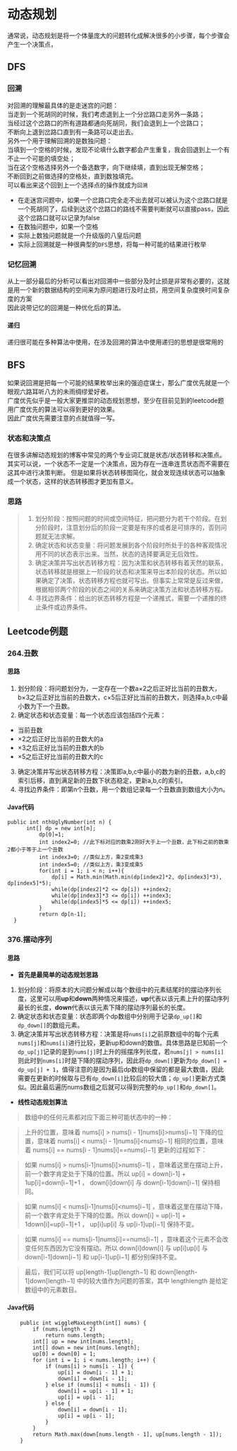 # 动态规划
通常说，动态规划是将一个体量庞大的问题转化成解决很多的小步骤，每个步骤会产生一个决策点，

## DFS

### 回溯
对回溯的理解最具体的是走迷宫的问题：<br>
当走到一个死胡同的时候，我们考虑退到上一个分岔路口走另外一条路；<br>
当经过这个岔路口的所有道路都通向死胡同，我们会退到上一个岔路口；<br>
不断向上退到岔路口直到有一条路可以走出去。<br>
另外一个用于理解回溯的是数独问题：<br>
当填到一个空格的时候，发现不论填什么数字都会产生重复，我会回退到上一个有不止一个可能的填空处；<br>
当在这个空格选择另外一个备选数字，向下继续填，直到出现无解空格；<br>
不断回到之前做选择的空格处，直到数独填完。<br>
可以看出来这个回到上一个选择点的操作就成为`回溯`<br>
* 在走迷宫问题中，如果一个岔路口完全走不出去就可以被认为这个岔路口就是一个死胡同了，后续到达这个岔路口的路线不需要判断就可以直接pass，因此这个岔路口就可以记录为false
* 在数独问题中，如果一个空格
* 实际上数独问题就是一个升级版的八皇后问题
* 实际上回溯就是一种很典型的`DFS`思想，将每一种可能的结果进行枚举

### 记忆回溯
从上一部分最后的分析可以看出对回溯中一些部分及时止损是非常有必要的，这就是用一个新的数据结构的空间来为原问题进行及时止损，用空间复杂度换时间复杂度的方案<br>
因此说带记忆的回溯是一种优化后的算法。

#### 递归
递归很可能在多种算法中使用，在涉及回溯的算法中使用递归的思想是很常用的

## BFS

如果说回溯是把每一个可能的结果枚举出来的强迫症谋士，那么广度优先就是一个眼观六路耳听八方的未雨绸缪爱好者。<br>
广度优先似乎是一般大家更推崇的动态规划思想，至少在目前见到的leetcode题用广度优先的算法可以得到更好的效果。<br>
因此广度优先需要注意的点就值得一写。

### 状态和决策点
在很多讲解动态规划的博客中常见的两个专业词汇就是状态/状态转移和决策点。
其实可以说，一个状态不一定是一个决策点，因为存在一连串连贯状态而不需要在这其中进行决策判断。
但是如果将状态转移图简化，就会发现连续状态可以抽象成一个状态，这样的状态转移图才更加有意义。

### 思路
 > 1. 划分阶段：按照问题的时间或空间特征，把问题分为若干个阶段。在划分阶段时，注意划分后的阶段一定要是有序的或者是可排序的，否则问题就无法求解。
 > 2. 确定状态和状态变量：将问题发展到各个阶段时所处于的各种客观情况用不同的状态表示出来。当然，状态的选择要满足无后效性。
 > 3. 确定决策并写出状态转移方程：因为决策和状态转移有着天然的联系，状态转移就是根据上一阶段的状态和决策来导出本阶段的状态。所以如果确定了决策，状态转移方程也就可写出。但事实上常常是反过来做，根据相邻两个阶段的状态之间的关系来确定决策方法和状态转移方程。
 > 4. 寻找边界条件：给出的状态转移方程是一个递推式，需要一个递推的终止条件或边界条件。

## Leetcode例题

### 264.丑数
#### 思路
  1. 划分阶段：将问题划分为，一定存在一个数a×2之后正好比当前的丑数大，b×3之后正好比当前的丑数大，c×5后正好比当前的丑数大，则选择a,b,c中最小数为下一个丑数。
  2. 确定状态和状态变量：每一个状态应该包括四个元素：
  * 当前丑数
  * ×2之后正好比当前的丑数大的a
  * ×3之后正好比当前的丑数大的b
  * ×5之后正好比当前的丑数大的c
  3. 确定决策并写出状态转移方程：决策即a,b,c中最小的数为新的丑数，a,b,c的索引后移，直到满足新的丑数下状态稳定，更新a,b,c的索引。
  4. 寻找边界条件：即第n个丑数，用一个数组记录每一个丑数直到数组大小为n。
  #### Java代码
  ```
  public int nthUglyNumber(int n) {
        int[] dp = new int[n]; 
            dp[0]=1;
            int index2=0; //此下标对应的数乘2刚好大于上一个丑数，此下标之前的数乘2都小于等于上一个丑数
            int index3=0; //类似上方，乘2变成乘3
            int index5=0; //类似上方，乘3变成乘5
            for(int i = 1; i < n; i++){
                dp[i] = Math.min(Math.min(dp[index2]*2, dp[index3]*3), dp[index5]*5);
                while(dp[index2]*2 <= dp[i]) ++index2;
                while(dp[index3]*3 <= dp[i]) ++index3;
                while(dp[index5]*5 <= dp[i]) ++index5;
            }
            return dp[n-1];
    }  
```

### 376.摆动序列
#### 思路
 + **首先是最简单的动态规划思路**
  1. 划分阶段：将原本的大问题分解成以每个数组中的元素结尾时的摆动序列长度，这里可以用**up**和**down**两种情况来描述，**up**代表以该元素上升的摆动序列最长的长度，**down**代表以该元素下降的摆动序列最长的长度。
  2. 确定状态和状态变量：状态即两个dp数组中分别用于记录`dp_up[]`和`dp_down[]`的数组元素。
  3. 确定决策并写出状态转移方程：决策是将`nums[i]`之前原数组中的每个元素`nums[j]`和`nums[i]`进行比较，更新up和down的数值。具体思路是已知前一个`dp_up[j]`记录的是到`nums[j]`时上升的摇摆序列长度，若`nums[j] > nums[i]`则此时到`nums[i]`时是下降的摆动序列，因此将`dp_down[]`更新为`dp_down[] = dp_up[j] + 1`，值得注意的是因为最后dp数组中保留的都是最大数值，因此需要在更新的时候取与已有`dp_down[i]`比较后的较大值；`dp_up[]`更新方式类似。因此最后遍历nums数组之后就可以得到完整的`dp_up[]`和`dp_down[]`。
  
+ **线性动态规划算法**

>数组中的任何元素都对应下面三种可能状态中的一种：

>上升的位置，意味着 nums[i] > nums[i - 1]nums[i]>nums[i−1]
>下降的位置，意味着 nums[i] < nums[i - 1]nums[i]<nums[i−1]
>相同的位置，意味着 nums[i] == nums[i - 1]nums[i]==nums[i−1]
>更新的过程如下：

>如果 nums[i] > nums[i-1]nums[i]>nums[i−1] ，意味着这里在摆动上升，前一个数字肯定处于下降的位置。所以 up[i] = down[i-1] + 1up[i]=down[i−1]+1 ， down[i]down[i] 与 down[i-1]down[i−1] 保持相同。

>如果 nums[i] < nums[i-1]nums[i]<nums[i−1] ，意味着这里在摆动下降，前一个数字肯定处于下降的位置。所以 down[i] = up[i-1] + 1down[i]=up[i−1]+1 ， up[i]up[i] 与 up[i-1]up[i−1] 保持不变。

>如果 nums[i] == nums[i-1]nums[i]==nums[i−1] ，意味着这个元素不会改变任何东西因为它没有摆动。所以 down[i]down[i] 与 up[i]up[i] 与 down[i-1]down[i−1] 和 up[i-1]up[i−1] 都分别保持不变。

>最后，我们可以将 up[length-1]up[length−1] 和 down[length-1]down[length−1] 中的较大值作为问题的答案，其中 lengthlength 是给定数组中的元素数目。

#### Java代码
```
    public int wiggleMaxLength(int[] nums) {
        if (nums.length < 2)
            return nums.length;
        int[] up = new int[nums.length];
        int[] down = new int[nums.length];
        up[0] = down[0] = 1;
        for (int i = 1; i < nums.length; i++) {
            if (nums[i] > nums[i - 1]) {
                up[i] = down[i - 1] + 1;
                down[i] = down[i - 1];
            } else if (nums[i] < nums[i - 1]) {
                down[i] = up[i - 1] + 1;
                up[i] = up[i - 1];
            } else {
                down[i] = down[i - 1];
                up[i] = up[i - 1];
            }
        }
        return Math.max(down[nums.length - 1], up[nums.length - 1]);
    }
```
